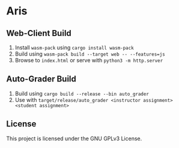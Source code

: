 # Aris

## Web-Client Build

1. Install `wasm-pack` using `cargo install wasm-pack`
2. Build using `wasm-pack build --target web -- --features=js`
3. Browse to `index.html` or serve with `python3 -m http.server`

## Auto-Grader Build

1. Build using `cargo build --release --bin auto_grader`
2. Use with `target/release/auto_grader <instructor assignment> <student assignment>`

## License

This project is licensed under the GNU GPLv3 License.
